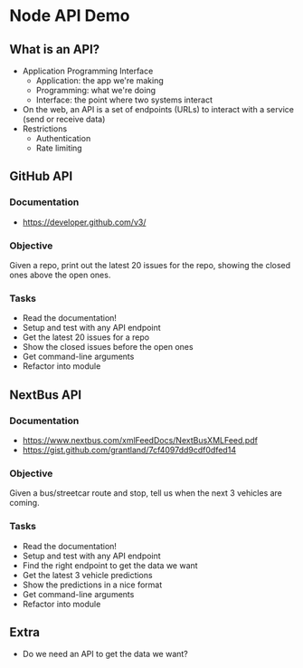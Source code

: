 # Node API Demo

## What is an API?

-   Application Programming Interface
    -   Application: the app we're making
    -   Programming: what we're doing
    -   Interface: the point where two systems interact
-   On the web, an API is a set of endpoints (URLs) to interact with a service (send or receive data)
-   Restrictions
    -   Authentication
    -   Rate limiting

## GitHub API

### Documentation

-   <https://developer.github.com/v3/>

### Objective

Given a repo, print out the latest 20 issues for the repo, showing the closed ones above the open ones.

### Tasks

-   Read the documentation!
-   Setup and test with any API endpoint
-   Get the latest 20 issues for a repo
-   Show the closed issues before the open ones
-   Get command-line arguments
-   Refactor into module

## NextBus API

### Documentation

-   <https://www.nextbus.com/xmlFeedDocs/NextBusXMLFeed.pdf>
-   <https://gist.github.com/grantland/7cf4097dd9cdf0dfed14>

### Objective

Given a bus/streetcar route and stop, tell us when the next 3 vehicles are coming.

### Tasks

-   Read the documentation!
-   Setup and test with any API endpoint
-   Find the right endpoint to get the data we want
-   Get the latest 3 vehicle predictions
-   Show the predictions in a nice format
-   Get command-line arguments
-   Refactor into module

## Extra

-   Do we need an API to get the data we want?
